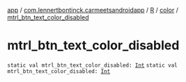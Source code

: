 [app](../../../index.md) / [com.lennertbontinck.carmeetsandroidapp](../../index.md) / [R](../index.md) / [color](index.md) / [mtrl_btn_text_color_disabled](./mtrl_btn_text_color_disabled.md)

# mtrl_btn_text_color_disabled

`static val mtrl_btn_text_color_disabled: `[`Int`](https://kotlinlang.org/api/latest/jvm/stdlib/kotlin/-int/index.html)
`static val mtrl_btn_text_color_disabled: `[`Int`](https://kotlinlang.org/api/latest/jvm/stdlib/kotlin/-int/index.html)
